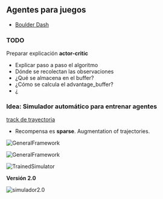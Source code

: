 ## Agentes para juegos

- [Boulder Dash](https://www.boulder-dash.com/boulder-dash-online-game/)

### TODO

Preparar explicación **actor-critic**
  -  Explicar paso a paso el algoritmo
  - Dónde se recolectan las observaciones
  - ¿Qué se almacena en el buffer?
  - ¿Cómo se calcula el advantage_buffer?
  - ¿


### Idea: Simulador automático para entrenar agentes

[track de trayectoria](https://github.com/deepankarkotnala/Object-trajectory-tracking-OpenCV)

- Recompensa es **sparse**. Augmentation of trajectories.

![GeneralFramework](https://i.imgur.com/byclaVc.png)

![GeneralFramework](https://i.imgur.com/YVsLgZf.png)

![TrainedSimulator](https://i.imgur.com/LLd7NTS.png)

**Versión 2.0**

![simulador2.0](https://i.imgur.com/N9IUB0m.png)

<!--stackedit_data:
eyJoaXN0b3J5IjpbLTU3MzE1NjY4NSwtODMxNTc0MTIyLC00ND
g2ODgyOTAsMjA3MDY2ODUxMSwtNzA1NDYzODMsMTY2NjE0OTQ4
OV19
-->
